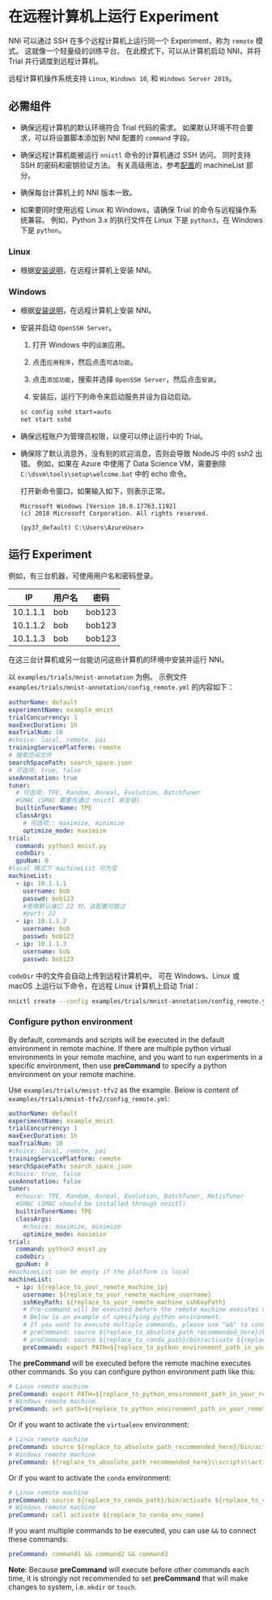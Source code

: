 # 在远程计算机上运行 Experiment

NNI 可以通过 SSH 在多个远程计算机上运行同一个 Experiment，称为 `remote` 模式。 这就像一个轻量级的训练平台。 在此模式下，可以从计算机启动 NNI，并将 Trial 并行调度到远程计算机。

远程计算机操作系统支持 `Linux`, `Windows 10`, 和 `Windows Server 2019`。

## 必需组件

* 确保远程计算机的默认环境符合 Trial 代码的需求。 如果默认环境不符合要求，可以将设置脚本添加到 NNI 配置的 `command` 字段。

* 确保远程计算机能被运行 `nnictl` 命令的计算机通过 SSH 访问。 同时支持 SSH 的密码和密钥验证方法。 有关高级用法，参考[配置](../Tutorial/ExperimentConfig.md)的 machineList 部分。

* 确保每台计算机上的 NNI 版本一致。

* 如果要同时使用远程 Linux 和 Windows，请确保 Trial 的命令与远程操作系统兼容。 例如，Python 3.x 的执行文件在 Linux 下是 `python3`，在 Windows 下是 `python`。

### Linux

* 根据[安装说明](../Tutorial/InstallationLinux.md)，在远程计算机上安装 NNI。

### Windows

* 根据[安装说明](../Tutorial/InstallationWin.md)，在远程计算机上安装 NNI。

* 安装并启动 `OpenSSH Server`。

    1. 打开 Windows 中的`设置`应用。

    2. 点击`应用程序`，然后点击`可选功能`。

    3. 点击`添加功能`，搜索并选择 `OpenSSH Server`，然后点击`安装`。

    4. 安装后，运行下列命令来启动服务并设为自动启动。

    ```bat
    sc config sshd start=auto
    net start sshd
    ```

* 确保远程账户为管理员权限，以便可以停止运行中的 Trial。

* 确保除了默认消息外，没有别的欢迎消息，否则会导致 NodeJS 中的 ssh2 出错。 例如，如果在 Azure 中使用了 Data Science VM，需要删除 `C:\dsvm\tools\setup\welcome.bat` 中的 echo 命令。

    打开新命令窗口，如果输入如下，则表示正常。

    ```text
    Microsoft Windows [Version 10.0.17763.1192]
    (c) 2018 Microsoft Corporation. All rights reserved.

    (py37_default) C:\Users\AzureUser>
    ```

## 运行 Experiment

例如，有三台机器，可使用用户名和密码登录。

| IP       | 用户名 | 密码     |
| -------- | --- | ------ |
| 10.1.1.1 | bob | bob123 |
| 10.1.1.2 | bob | bob123 |
| 10.1.1.3 | bob | bob123 |

在这三台计算机或另一台能访问这些计算机的环境中安装并运行 NNI。

以 `examples/trials/mnist-annotation` 为例。 示例文件 `examples/trials/mnist-annotation/config_remote.yml` 的内容如下：

```yaml
authorName: default
experimentName: example_mnist
trialConcurrency: 1
maxExecDuration: 1h
maxTrialNum: 10
#choice: local, remote, pai
trainingServicePlatform: remote
# 搜索空间文件
searchSpacePath: search_space.json
# 可选项: true, false
useAnnotation: true
tuner:
  # 可选项: TPE, Random, Anneal, Evolution, BatchTuner
  #SMAC (SMAC 需要先通过 nnictl 来安装)
  builtinTunerName: TPE
  classArgs:
    # 可选项:: maximize, minimize
    optimize_mode: maximize
trial:
  command: python3 mnist.py
  codeDir: .
  gpuNum: 0
#local 模式下 machineList 可为空
machineList:
  - ip: 10.1.1.1
    username: bob
    passwd: bob123
    #使用默认端口 22 时，该配置可跳过
    #port: 22
  - ip: 10.1.1.2
    username: bob
    passwd: bob123
  - ip: 10.1.1.3
    username: bob
    passwd: bob123
```

`codeDir` 中的文件会自动上传到远程计算机中。 可在 Windows、Linux 或 macOS 上运行以下命令，在远程 Linux 计算机上启动 Trial：

```bash
nnictl create --config examples/trials/mnist-annotation/config_remote.yml
```

### Configure python environment

By default, commands and scripts will be executed in the default environment in remote machine. If there are multiple python virtual environments in your remote machine, and you want to run experiments in a specific environment, then use **preCommand** to specify a python environment on your remote machine.

Use `examples/trials/mnist-tfv2` as the example. Below is content of `examples/trials/mnist-tfv2/config_remote.yml`:

```yaml
authorName: default
experimentName: example_mnist
trialConcurrency: 1
maxExecDuration: 1h
maxTrialNum: 10
#choice: local, remote, pai
trainingServicePlatform: remote
searchSpacePath: search_space.json
#choice: true, false
useAnnotation: false
tuner:
  #choice: TPE, Random, Anneal, Evolution, BatchTuner, MetisTuner
  #SMAC (SMAC should be installed through nnictl)
  builtinTunerName: TPE
  classArgs:
    #choice: maximize, minimize
    optimize_mode: maximize
trial:
  command: python3 mnist.py
  codeDir: .
  gpuNum: 0
#machineList can be empty if the platform is local
machineList:
  - ip: ${replace_to_your_remote_machine_ip}
    username: ${replace_to_your_remote_machine_username}
    sshKeyPath: ${replace_to_your_remote_machine_sshKeyPath}
    # Pre-command will be executed before the remote machine executes other commands.
    # Below is an example of specifying python environment.
    # If you want to execute multiple commands, please use "&&" to connect them.
    # preCommand: source ${replace_to_absolute_path_recommended_here}/bin/activate
    # preCommand: source ${replace_to_conda_path}/bin/activate ${replace_to_conda_env_name}
    preCommand: export PATH=${replace_to_python_environment_path_in_your_remote_machine}:$PATH
```

The **preCommand** will be executed before the remote machine executes other commands. So you can configure python environment path like this:

```yaml
# Linux remote machine
preCommand: export PATH=${replace_to_python_environment_path_in_your_remote_machine}:$PATH
# Windows remote machine
preCommand: set path=${replace_to_python_environment_path_in_your_remote_machine};%path%
```

Or if you want to activate the `virtualenv` environment:

```yaml
# Linux remote machine
preCommand: source ${replace_to_absolute_path_recommended_here}/bin/activate
# Windows remote machine
preCommand: ${replace_to_absolute_path_recommended_here}\\scripts\\activate
```

Or if you want to activate the `conda` environment:

```yaml
# Linux remote machine
preCommand: source ${replace_to_conda_path}/bin/activate ${replace_to_conda_env_name}
# Windows remote machine
preCommand: call activate ${replace_to_conda_env_name}
```

If you want multiple commands to be executed, you can use `&&` to connect these commands:

```yaml
preCommand: command1 && command2 && command3
```

**Note**: Because **preCommand** will execute before other commands each time, it is strongly not recommended to set **preCommand** that will make changes to system, i.e. `mkdir` or `touch`.